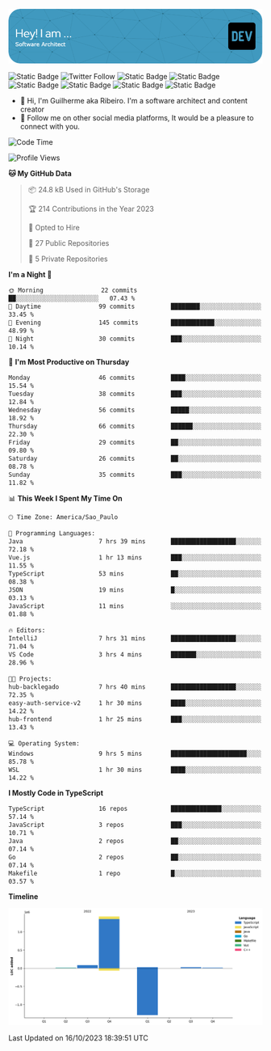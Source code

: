 ![Header](./assets/github-header-image.png)

![Static Badge](https://img.shields.io/badge/Software%20Architect-blue)
 ![Twitter Follow](https://img.shields.io/twitter/follow/dev_pkg) ![Static Badge](https://img.shields.io/badge/Java-orange) ![Static Badge](https://img.shields.io/badge/Springboot-green) ![Static Badge](https://img.shields.io/badge/Golang-blue) ![Static Badge](https://img.shields.io/badge/Nodejs-green) ![Static Badge](https://img.shields.io/badge/Javascript-yellow) ![Static Badge](https://img.shields.io/badge/Vuejs-green)

- 👋 Hi, I'm Guilherme aka Ribeiro. I'm a software architect and content creator
- 👀 Follow me on other social media platforms, It would be a pleasure to connect with you.

<!--START_SECTION:waka-->
![Code Time](http://img.shields.io/badge/Code%20Time-201%20hrs%209%20mins-blue)

![Profile Views](http://img.shields.io/badge/Profile%20Views-0-blue)

**🐱 My GitHub Data** 

> 📦 24.8 kB Used in GitHub's Storage 
 > 
> 🏆 214 Contributions in the Year 2023
 > 
> 💼 Opted to Hire
 > 
> 📜 27 Public Repositories 
 > 
> 🔑 5 Private Repositories 
 > 
**I'm a Night 🦉** 

```text
🌞 Morning                22 commits          ██░░░░░░░░░░░░░░░░░░░░░░░   07.43 % 
🌆 Daytime                99 commits          ████████░░░░░░░░░░░░░░░░░   33.45 % 
🌃 Evening                145 commits         ████████████░░░░░░░░░░░░░   48.99 % 
🌙 Night                  30 commits          ███░░░░░░░░░░░░░░░░░░░░░░   10.14 % 
```
📅 **I'm Most Productive on Thursday** 

```text
Monday                   46 commits          ████░░░░░░░░░░░░░░░░░░░░░   15.54 % 
Tuesday                  38 commits          ███░░░░░░░░░░░░░░░░░░░░░░   12.84 % 
Wednesday                56 commits          █████░░░░░░░░░░░░░░░░░░░░   18.92 % 
Thursday                 66 commits          ██████░░░░░░░░░░░░░░░░░░░   22.30 % 
Friday                   29 commits          ██░░░░░░░░░░░░░░░░░░░░░░░   09.80 % 
Saturday                 26 commits          ██░░░░░░░░░░░░░░░░░░░░░░░   08.78 % 
Sunday                   35 commits          ███░░░░░░░░░░░░░░░░░░░░░░   11.82 % 
```


📊 **This Week I Spent My Time On** 

```text
🕑︎ Time Zone: America/Sao_Paulo

💬 Programming Languages: 
Java                     7 hrs 39 mins       ██████████████████░░░░░░░   72.18 % 
Vue.js                   1 hr 13 mins        ███░░░░░░░░░░░░░░░░░░░░░░   11.55 % 
TypeScript               53 mins             ██░░░░░░░░░░░░░░░░░░░░░░░   08.38 % 
JSON                     19 mins             █░░░░░░░░░░░░░░░░░░░░░░░░   03.13 % 
JavaScript               11 mins             ░░░░░░░░░░░░░░░░░░░░░░░░░   01.88 % 

🔥 Editors: 
IntelliJ                 7 hrs 31 mins       ██████████████████░░░░░░░   71.04 % 
VS Code                  3 hrs 4 mins        ███████░░░░░░░░░░░░░░░░░░   28.96 % 

🐱‍💻 Projects: 
hub-backlegado           7 hrs 40 mins       ██████████████████░░░░░░░   72.35 % 
easy-auth-service-v2     1 hr 30 mins        ████░░░░░░░░░░░░░░░░░░░░░   14.22 % 
hub-frontend             1 hr 25 mins        ███░░░░░░░░░░░░░░░░░░░░░░   13.43 % 

💻 Operating System: 
Windows                  9 hrs 5 mins        █████████████████████░░░░   85.78 % 
WSL                      1 hr 30 mins        ████░░░░░░░░░░░░░░░░░░░░░   14.22 % 
```

**I Mostly Code in TypeScript** 

```text
TypeScript               16 repos            ██████████████░░░░░░░░░░░   57.14 % 
JavaScript               3 repos             ███░░░░░░░░░░░░░░░░░░░░░░   10.71 % 
Java                     2 repos             ██░░░░░░░░░░░░░░░░░░░░░░░   07.14 % 
Go                       2 repos             ██░░░░░░░░░░░░░░░░░░░░░░░   07.14 % 
Makefile                 1 repo              █░░░░░░░░░░░░░░░░░░░░░░░░   03.57 % 
```



**Timeline**

![Lines of Code chart](https://raw.githubusercontent.com/Guilhrib/Guilhrib/main/assets/bar_graph.png)


 Last Updated on 16/10/2023 18:39:51 UTC
<!--END_SECTION:waka-->
